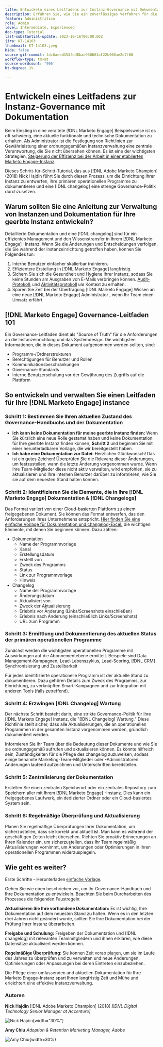 ```yaml
---
title: Entwickeln eines Leitfadens zur Instanz-Governance mit Dokumentation
description: Erfahren Sie, wie Sie ein zuverlässiges Verfahren für die Erstellung und Verwaltung von Dokumentation und Änderungsprogrammen für Ihre Marketo Engage-Instanz einrichten. Dies spart nicht nur Zeit für den Austausch von Wissen in Ihrem Team, sondern erhöht auch die Gesundheit und Effizienz Ihrer Instanz.
feature: Administration
role: Admin
level: Intermediate, Experienced
doc-type: Tutorial
last-substantial-update: 2023-10-16T00:00:00Z
jira: KT-14103
thumbnail: KT-14103.jpeg
hide: false
source-git-commit: 4dc6aeed353fdd8bac960603af22b060ae2d7f00
workflow-type: tm+mt
source-wordcount: '906'
ht-degree: 1%

---
```



# Entwickeln eines Leitfadens zur Instanz-Governance mit Dokumentation

Beim Einstieg in eine veraltete [!DNL Marketo Engage] Beispielsweise ist es oft schwierig, eine aktuelle funktionale und technische Dokumentation zu erhalten. Als Administrator ist die Festlegung von Richtlinien zur Gewährleistung einer ordnungsgemäßen Instanzverwaltung eine zentrale Verantwortung, die Sie nicht übersehen können. Es ist eine der wichtigsten Strategien, [Steigerung der Effizienz bei der Arbeit in einer etablierten Marketo Engage-Instanz](https://nation.marketo.com/t5/champion-program-blogs/3-tips-to-increase-your-efficiency-in-an-inherited-instance/ba-p/247582).

Dieses Schritt-für-Schritt-Tutorial, das aus [!DNL Adobe Marketo Champion] (2018) Nick Hajdin führt Sie durch diesen Prozess, um die Einrichtung Ihrer Instanz zu entwerfen, Ihre primären operationellen Programme zu dokumentieren und eine [!DNL changelog] eine strenge Governance-Politik durchzusetzen.

## Warum sollten Sie eine Anleitung zur Verwaltung von Instanzen und Dokumentation für Ihre geerbte Instanz entwickeln?

Detaillierte Dokumentation und eine [!DNL changelog] sind für ein effizientes Management und den Wissenstransfer in Ihrem [!DNL Marketo Engage] -Instanz. Wenn Sie die Änderungen und Entscheidungen verfolgen, die Sie während der Instanzeinrichtung getroffen haben, können Sie Folgendes tun:

1. Interne Benutzer einfacher skalierbar trainieren.
2. Effizientere Erstellung in [!DNL Marketo Engage] langfristig.
3. Sichern Sie sich die Gesundheit und Hygiene Ihrer Instanz, sodass Sie keine Stunden am Ausgraben von E-Mails verbringen können. [Audit-Protokoll](https://experienceleague.adobe.com/docs/marketo/using/product-docs/administration/audit-trail/audit-trail-overview.html), und [Aktivitätsprotokoll](https://experienceleague.adobe.com/docs/marketo/using/product-docs/core-marketo-concepts/smart-lists-and-static-lists/managing-people-in-smart-lists/locate-the-activity-log-for-a-person.html) um Kontext zu erhalten.
4. Sparen Sie Zeit bei der Übertragung [!DNL Marketo Engage] Wissen an eine neue [!DNL Marketo Engage] Administrator , wenn Ihr Team einen Umsatz erfährt.

## [!DNL Marketo Engage] Governance-Leitfaden 101

Ein Governance-Leitfaden dient als &quot;Source of Truth&quot; für die Anforderungen an die Instanzeinrichtung und das Systemdesign. Die wichtigsten Informationen, die in dieses Dokument aufgenommen werden sollten, sind:

* Programm-/Ordnerstrukturen
* Berechtigungen für Benutzer und Rollen
* Kommunikationsbeschränkungen
* Governance-Standards
* Interne Benutzerschulung vor der Gewährung des Zugriffs auf die Plattform

## So entwickeln und verwalten Sie einen Leitfaden für Ihre [!DNL Marketo Engage] instance

### Schritt 1: Bestimmen Sie Ihren aktuellen Zustand des Governance-Handbuchs und der Dokumentation

* **Ich kann keine Dokumentation für meine geerbte Instanz finden:** Wenn Sie kürzlich eine neue Rolle gestartet haben und keine Dokumentation für Ihre geerbte Instanz finden können, **Schritt 2** und beginnen Sie mit einer herunterladbaren Vorlage, die wir bereitgestellt haben.
* **Ich habe eine Dokumentation zur Datei:** Herzlichen Glückwunsch! Das ist ein gutes Zeichen! Überprüfen Sie die Relevanz dieser Änderungen, um festzustellen, wann die letzte Änderung vorgenommen wurde. Wenn Ihre Team-Mitglieder diese nicht aktiv verwalten, wird empfohlen, sie zu aktualisieren und Ihre internen Benutzer darüber zu informieren, wie Sie sie auf dem neuesten Stand halten können.

### Schritt 2: Identifizieren Sie die Elemente, die in Ihre [!DNL Marketo Engage] Dokumentation &amp; [!DNL Changelogs]

Das Format variiert von einer Cloud-basierten Plattform zu einem freigegebenen Dokument. Sie können das Format entwerfen, das den Anforderungen Ihres Unternehmens entspricht. [Hier finden Sie eine einfache Vorlage für Dokumentation und changelog-Excel.](/help/tutorial-inherited-instance/_assets/downloads/Adobe_Marketo_Engage_Inherited_Instance_Documentation-Changlog.xlsx) die wichtigen Elemente, mit denen Sie beginnen können. Dazu zählen:

* Dokumentation
   * Name der Programmvorlage
   * Kanal
   * Erstellungsdatum
   * Erstellt von
   * Zweck des Programms
   * Status
   * Link zur Programmvorlage
   * Hinweis
* Changelog
   * Name der Programmvorlage
   * Änderungsdatum
   * Aktualisiert von
   * Zweck der Aktualisierung
   * Erlebnis vor Änderung (Links/Screenshots einschließen)
   * Erlebnis nach Änderung (einschließlich Links/Screenshots)
   * URL zum Programm

### Schritt 3: Ermittlung und Dokumentierung des aktuellen Status der primären operationellen Programme

Zunächst werden die wichtigsten operationellen Programme mit Auswirkungen auf die Abonnementebene ermittelt. Beispiele sind Data Management-Kampagnen, Lead-Lebenszyklus, Lead-Scoring, [!DNL CRM] Synchronisierung und Zustellbarkeit

Für jedes identifizierte operationelle Programm ist der aktuelle Stand zu dokumentieren. Dazu gehören Details zum Zweck des Programms, zur Einrichtung, zu verknüpften Smart-Kampagnen und zur Integration mit anderen Tools (falls zutreffend).

### Schritt 4: Erzwingen [!DNL Changelog] Wartung

Der nächste Schritt besteht darin, eine strikte Governance-Politik für Ihre [!DNL Marketo Engage] Instanz, die &quot;[!DNL Changelog] Wartung.&quot; Diese Richtlinie stellt sicher, dass alle Aktualisierungen, die an operationellen Programmen in der gesamten Instanz vorgenommen werden, gründlich dokumentiert werden.

Informieren Sie Ihr Team über die Bedeutung dieser Dokumente und wie Sie sie ordnungsgemäß aufrufen und aktualisieren können. Es könnte hilfreich sein, Zuständigkeiten für die Pflege des changelog zuzuweisen, sodass einige benannte Marketing-Team-Mitglieder oder -Administratoren Änderungen laufend aufzeichnen und Unterschriften bereitstellen.

### Schritt 5: Zentralisierung der Dokumentation

Erstellen Sie einen zentralen Speicherort oder ein zentrales Repository zum Speichern aller mit Ihrem [!DNL Marketo Engage] -Instanz. Dies kann ein freigegebenes Laufwerk, ein dedizierter Ordner oder ein Cloud-basiertes System sein.

### Schritt 6: Regelmäßige Überprüfung und Aktualisierung

Planen Sie regelmäßige Überprüfungen Ihrer Dokumentation, um sicherzustellen, dass sie korrekt und aktuell ist. Man kann es während der geschäftigen Zeiten leicht übersehen. Richten Sie proaktiv Erinnerungen an Ihren Kalender ein, um sicherzustellen, dass Ihr Team regelmäßig Aktualisierungen vornimmt, um Änderungen oder Optimierungen in Ihren operationellen Programmen widerzuspiegeln.

## Wie geht es weiter?

Erste Schritte - Herunterladen [einfache Vorlage](/help/tutorial-inherited-instance/_assets/downloads/Adobe_Marketo_Engage_Inherited_Instance_Documentation-Changlog.xlsx).

Gehen Sie wie oben beschrieben vor, um Ihr Governance-Handbuch und Ihre Dokumentation zu entwickeln. Beachten Sie beim Durcharbeiten des Prozesses die folgenden Faustregeln:

**Aktualisieren Sie Ihre vorhandene Dokumentation:**
Es ist wichtig, Ihre Dokumentation auf dem neuesten Stand zu halten. Wenn es in den letzten drei Jahren nicht geändert wurde, sollten Sie Ihre Dokumentation bei der Prüfung Ihrer Instanz überarbeiten.

**Freigabe und Schulung:**
Freigeben der Dokumentation und [!DNL changelog] mit relevanten Teammitgliedern und ihnen erklären, wie diese Datensätze aktualisiert werden können.

**Regelmäßige Überprüfung:** Sie können Zeit vorab planen, um sie im Laufe des Jahres zu überprüfen und zu verwalten und neue Änderungen, Optimierungen oder Anpassungen bei deren Eintreten einzubeziehen.

Die Pflege einer umfassenden und aktuellen Dokumentation für Ihre Marketo Engage-Instanz spart Ihnen langfristig Zeit und Mühe und erleichtert eine effektive Instanzverwaltung.

### Autoren

**Nick Hajdin**
[!DNL Adobe Marketo Champion] (2018)
*[!DNL Digital Technology Senior Manager at Accenture]*

![Nick Hajdin](/help/tutorial-inherited-instance/_assets/authors/Customer_Author_Nicholas_Hajdin.png){width="30%"}

**Amy Chiu**
*Adoption &amp; Retention Marketing Manager, Adobe*

![Amy Chiu](/help/tutorial-inherited-instance/_assets/authors/Adobe_Author_Amy_Chiu.png){width=30%}
